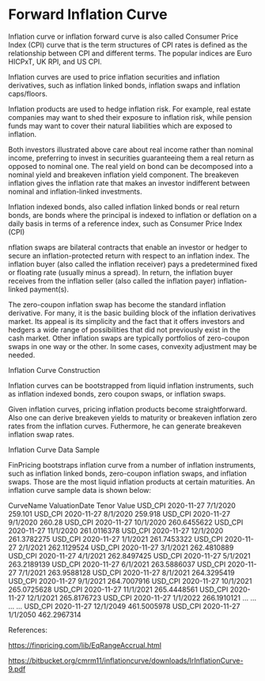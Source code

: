 # Forward Inflation Curve 

Inflation curve or inflation forward curve is also called Consumer Price Index (CPI) curve that is the term structures of CPI rates is defined as the relationship between CPI and different terms. The popular indices are Euro HICPxT, UK RPI, and US CPI.

Inflation curves are used to price inflation securities and inflation derivatives, such as inflation linked bonds, inflation swaps and inflation caps/floors.

Inflation products are used to hedge inflation risk. For example, real estate companies may want to shed their exposure to inflation risk, while pension funds may want to cover their natural liabilities which are exposed to inflation.

Both investors illustrated above care about real income rather than nominal income, preferring to invest in securities guaranteeing them a real return as opposed to nominal one. The real yield on bond can be decomposed into a nominal yield and breakeven inflation yield component. The breakeven inflation gives the inflation rate that makes an investor indifferent between nominal and inflation-linked investments.

Inflation indexed bonds, also called inflation linked bonds or real return bonds, are bonds where the principal is indexed to inflation or deflation on a daily basis in terms of a reference index, such as Consumer Price Index (CPI)

nflation swaps are bilateral contracts that enable an investor or hedger to secure an inflation-protected return with respect to an inflation index. The inflation buyer (also called the inflation receiver) pays a predetermined fixed or floating rate (usually minus a spread). In return, the inflation buyer receives from the inflation seller (also called the inflation payer) inflation-linked payment(s).

The zero-coupon inflation swap has become the standard inflation derivative. For many, it is the basic building block of the inflation derivatives market. Its appeal is its simplicity and the fact that it offers investors and hedgers a wide range of possibilities that did not previously exist in the cash market. Other inflation swaps are typically portfolios of zero-coupon swaps in one way or the other. In some cases, convexity adjustment may be needed.

Inflation Curve Construction

Inflation curves can be bootstrapped from liquid inflation instruments, such as inflation indexed bonds, zero coupon swaps, or inflation swaps.

Given inflation curves, pricing inflation products become straightforward. Also one can derive breakeven yields to maturity or breakeven inflation zero rates from the inflation curves. Futhermore, he can generate breakeven inflation swap rates.

Inflation Curve Data Sample

FinPricing bootstraps inflation curve from a number of inflation instruments, such as inflation linked bonds, zero-coupon inflation swaps, and inflation swaps. Those are the most liquid inflation products at certain maturities. An inflation curve sample data is shown below:

CurveName	ValuationDate	Tenor	Value
USD_CPI	2020-11-27	7/1/2020  	259.101
USD_CPI	2020-11-27	8/1/2020  	259.918
USD_CPI	2020-11-27	9/1/2020  	260.28
USD_CPI	2020-11-27	10/1/2020 	260.6455622
USD_CPI	2020-11-27	11/1/2020 	261.0116378
USD_CPI	2020-11-27	12/1/2020 	261.3782275
USD_CPI	2020-11-27	1/1/2021  	261.7453322
USD_CPI	2020-11-27	2/1/2021  	262.1129524
USD_CPI	2020-11-27	3/1/2021  	262.4810889
USD_CPI	2020-11-27	4/1/2021  	262.8497425
USD_CPI	2020-11-27	5/1/2021  	263.2189139
USD_CPI	2020-11-27	6/1/2021  	263.5886037
USD_CPI	2020-11-27	7/1/2021  	263.9588128
USD_CPI	2020-11-27	8/1/2021  	264.3295419
USD_CPI	2020-11-27	9/1/2021  	264.7007916
USD_CPI	2020-11-27	10/1/2021 	265.0725628
USD_CPI	2020-11-27	11/1/2021 	265.4448561
USD_CPI	2020-11-27	12/1/2021 	265.8176723
USD_CPI	2020-11-27	1/1/2022  	266.1910121
…	…	…	...
USD_CPI	2020-11-27	12/1/2049	461.5005978
USD_CPI	2020-11-27	1/1/2050  	462.2967314

References:

https://finpricing.com/lib/EqRangeAccrual.html

https://bitbucket.org/cmrm11/inflationcurve/downloads/IrInflationCurve-9.pdf


